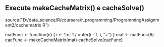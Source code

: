 ## Execute makeCacheMatrix() e cacheSolve()

source("D:/data_science/R/coursera/r_programming/ProgrammingAssignment2/cachematrix.R")

matFunc <- function(n) { i <- 1:n; 1 / outer(i - 1, i, "+") }
mat <- matFunc(6)
cacFunc <- makeCacheMatrix(mat)
cacheSolve(cacFunc)